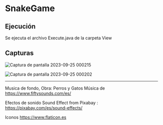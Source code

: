 # SnakeGame

## Ejecución
Se ejecuta el archivo Execute.java de la carpeta View

## Capturas 
![Captura de pantalla 2023-09-25 000215](https://github.com/B-mtz/SnakeGame/assets/127165596/0e351ab9-47b7-41ab-944e-2163c06188a0)

![Captura de pantalla 2023-09-25 000202](https://github.com/B-mtz/SnakeGame/assets/127165596/9a2a2a2e-75f0-48ef-8399-5580328f11d0)

--- 
Musica de fondo,
Obra: Perros y Gatos
Música de https://www.fiftysounds.com/es/

Efectos de sonido 
Sound Effect from Pixabay : https://pixabay.com/es/sound-effects/

Iconos
https://www.flaticon.es


